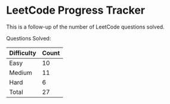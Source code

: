 # LeetCode Progress Tracker

This is a follow-up of the number of LeetCode questions solved.

Questions Solved:

Difficulty   | Count
------------ | -----
Easy         | 10
Medium       | 11
Hard         | 6
Total        | 27


